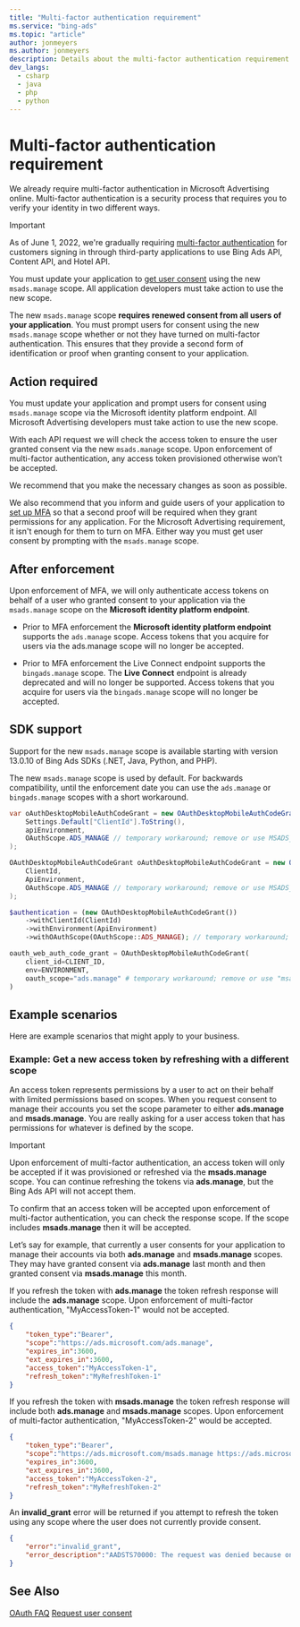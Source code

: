 ```yaml
---
title: "Multi-factor authentication requirement"
ms.service: "bing-ads"
ms.topic: "article"
author: jonmeyers
ms.author: jonmeyers
description: Details about the multi-factor authentication requirement for Bing Ads API.
dev_langs:
  - csharp
  - java
  - php
  - python
---
```

# Multi-factor authentication requirement

We already require multi-factor authentication in Microsoft Advertising online. Multi-factor authentication is a security process that requires you to verify your identity in two different ways.  

> [!IMPORTANT]
> As of June 1, 2022, we're gradually requiring [multi-factor authentication](authentication-oauth-mfa.md) for customers signing in through third-party applications to use Bing Ads API, Content API, and Hotel API.
>
> You must update your application to [get user consent](authentication-oauth-consent.md) using the new ```msads.manage``` scope. All application developers must take action to use the new scope.

The new ```msads.manage``` scope **requires renewed consent from all users of your application**. You must prompt users for consent using the new ```msads.manage``` scope whether or not they have turned on multi-factor authentication. This ensures that they provide a second form of identification or proof when granting consent to your application.  

## Action required

You must update your application and prompt users for consent using  ```msads.manage``` scope via the Microsoft identity platform endpoint. All Microsoft Advertising developers must take action to use the new scope.  

With each API request we will check the access token to ensure the user granted consent via the new  ```msads.manage``` scope. Upon enforcement of multi-factor authentication, any access token provisioned otherwise won’t be accepted.  

We recommend that you make the necessary changes as soon as possible.  

We also recommend that you inform and guide users of your application to [set up MFA](/azure/active-directory/user-help/multi-factor-authentication-end-user-first-time#who-decides-if-you-use-this-feature) so that a second proof will be required when they grant permissions for any application. For the Microsoft Advertising requirement, it isn't enough for them to turn on MFA. Either way you must get user consent by prompting with the ```msads.manage``` scope. 

## After enforcement

Upon enforcement of MFA, we will only authenticate access tokens on behalf of a user who granted consent to your application via the ```msads.manage``` scope on the **Microsoft identity platform endpoint**.

- Prior to MFA enforcement the **Microsoft identity platform endpoint** supports the ```ads.manage``` scope. Access tokens that you acquire for users via the ads.manage scope will no longer be accepted.

- Prior to MFA enforcement the Live Connect endpoint supports the ```bingads.manage``` scope. The **Live Connect** endpoint is already deprecated and will no longer be supported. Access tokens that you acquire for users via the ```bingads.manage``` scope will no longer be accepted.

## SDK support 

Support for the new  ```msads.manage``` scope is available starting with version 13.0.10 of  Bing Ads SDKs (.NET, Java, Python, and PHP).  

The new  ```msads.manage``` scope is used by default. For backwards compatibility, until the enforcement date you can use the ```ads.manage``` or  ```bingads.manage``` scopes with a short workaround.  

```csharp
var oAuthDesktopMobileAuthCodeGrant = new OAuthDesktopMobileAuthCodeGrant(
    Settings.Default["ClientId"].ToString(),
    apiEnvironment,
    OAuthScope.ADS_MANAGE // temporary workaround; remove or use MSADS_MANAGE instead
);
```
```java
OAuthDesktopMobileAuthCodeGrant oAuthDesktopMobileAuthCodeGrant = new OAuthDesktopMobileAuthCodeGrant(
    ClientId, 
    ApiEnvironment,
    OAuthScope.ADS_MANAGE // temporary workaround; remove or use MSADS_MANAGE instead
);
```
```php
$authentication = (new OAuthDesktopMobileAuthCodeGrant())
    ->withClientId(ClientId)
    ->withEnvironment(ApiEnvironment)
    ->withOAuthScope(OAuthScope::ADS_MANAGE); // temporary workaround; remove or use MSADS_MANAGE instead
```
```python
oauth_web_auth_code_grant = OAuthDesktopMobileAuthCodeGrant(
    client_id=CLIENT_ID,
    env=ENVIRONMENT,
    oauth_scope="ads.manage" # temporary workaround; remove or use "msads.manage" instead
)
```

## Example scenarios

Here are example scenarios that might apply to your business. 

### Example: Get a new access token by refreshing with a different scope

An access token represents permissions by a user to act on their behalf with limited permissions based on scopes. When you request consent to manage their accounts you set the scope parameter to either **ads.manage** and **msads.manage**. You are really asking for a user access token that has permissions for whatever is defined by the scope.

> [!IMPORTANT]
> Upon enforcement of multi-factor authentication, an access token will only be accepted if it was provisioned or refreshed via the **msads.manage** scope. You can continue refreshing the tokens via **ads.manage**, but the Bing Ads API will not accept them. 

To confirm that an access token will be accepted upon enforcement of multi-factor authentication, you can check the response scope. If the scope includes **msads.manage** then it will be accepted.

Let’s say for example, that currently a user consents for your application to manage their accounts via both **ads.manage** and **msads.manage** scopes. They may have granted consent via **ads.manage** last month and then granted consent via **msads.manage** this month.

If you refresh the token with **ads.manage** the token refresh response will include the **ads.manage** scope. Upon enforcement of multi-factor authentication, "MyAccessToken-1" would not be accepted.

```json
{
    "token_type":"Bearer",
    "scope":"https://ads.microsoft.com/ads.manage",
    "expires_in":3600,
    "ext_expires_in":3600,
    "access_token":"MyAccessToken-1",
    "refresh_token":"MyRefreshToken-1"
}
```

If you refresh the token with **msads.manage** the token refresh response will include both **ads.manage** and **msads.manage** scopes. Upon enforcement of multi-factor authentication, "MyAccessToken-2" would be accepted.

```json
{
    "token_type":"Bearer",
    "scope":"https://ads.microsoft.com/msads.manage https://ads.microsoft.com/ads.manage",
    "expires_in":3600,
    "ext_expires_in":3600,
    "access_token":"MyAccessToken-2",
    "refresh_token":"MyRefreshToken-2"
}
```

An **invalid_grant** error will be returned if you attempt to refresh the token using any scope where the user does not currently provide consent.  

```json
{
    "error":"invalid_grant",
    "error_description":"AADSTS70000: The request was denied because one or more scopes requested are unauthorized or expired. The user must first sign in and grant the client application access to the requested scope."
}
```

## See Also

[OAuth FAQ](faq.yml)
[Request user consent](authentication-oauth-consent.md)
